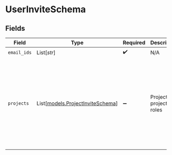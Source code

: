 # UserInviteSchema


## Fields

| Field                                                                                                                     | Type                                                                                                                      | Required                                                                                                                  | Description                                                                                                               | Example                                                                                                                   |
| ------------------------------------------------------------------------------------------------------------------------- | ------------------------------------------------------------------------------------------------------------------------- | ------------------------------------------------------------------------------------------------------------------------- | ------------------------------------------------------------------------------------------------------------------------- | ------------------------------------------------------------------------------------------------------------------------- |
| `email_ids`                                                                                                               | List[*str*]                                                                                                               | :heavy_check_mark:                                                                                                        | N/A                                                                                                                       |                                                                                                                           |
| `projects`                                                                                                                | List[[models.ProjectInviteSchema](../models/projectinviteschema.md)]                                                      | :heavy_minus_sign:                                                                                                        | Project and project roles                                                                                                 | {<br/>"summary": "Project id and project role",<br/>"value": {<br/>"projects": [<br/>{<br/>"project_id": 1,<br/>"role": "project_analyst"<br/>}<br/>]<br/>}<br/>} |